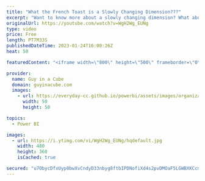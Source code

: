 ```yaml
---
title: "What the French Toast is a Slowly Changing Dimension???"
excerpt: "Want to know more about a slowly changing dimension? What about the different types? Patrick goes through examples and ties in the surrogate key!   Sample: https://github.com/guyinacube/demo-files/blob/master/video%20demos/Synapse/20230124%20-%20SCD%20Demo.sql  Handling Type II Dimension with the MERGE"
originalUrl: https://youtube.com/watch?v=WgH2Wg_EUNg
type: video
price: Free
length: PT7M33S
publishedDateTime: 2023-01-24T16:00:26Z
heat: 50

featuredContent: "<iframe width=\"800\" height=\"500\" frameborder=\"0\" src=\"https://www.youtube.com/embed/WgH2Wg_EUNg\" allow=\"accelerometer; autoplay; encrypted-media; gyroscope; picture-in-picture\" allowfullscreen></iframe>"

provider:
  name: Guy in a Cube
  domain: guyinacube.com
  images:
    - url: https://everyday-cc.github.io/powerbi/assets/images/organizations/guyinacube.com-50x50.jpg
      width: 50
      height: 50

topics:
  - Power BI

images:
  - url: https://i.ytimg.com/vi/WgH2Wg_EUNg/hqdefault.jpg
    width: 480
    height: 360
    isCached: true

secured: "u7ObycDfxUyp0bwXvCndyD33nbyg8ftbIPDNofiXd4s2pvDMOaF5LGWBXKCcmytg1h8K1tTZfM/XpgPJGwsax83oblpwZg72IEgTgErbGP9799xgCdJWciOU5Qn/vsjgEpgOF9fGWmjCakAA976CAWfP/6LSzlLPMy52t2brPoZaIXB+8jOorS+uCokOfUdYUl71Bc4X82NVecO0MGNZp5dWsLdXx7KovvxWwIyyfS+exVc9xdu6UgzMVIdxiGxE3VUc7XJq98K+M9vY8cFVg5184hKYIrUQizlt1+hpdttb1woOpNkQkECTnWQxccNK77hB5qg3U5Pu22xKZma++HguMF/UYcYeEpzQtsrjH76HHTQ7N8aMfmpkJZ6VJD8pHQqtYpUayqxz5BR/8ZwWzl43kB95S+nkScIkZDZytdQ=;/6A8E4K9vC3NTPAqXl+kMA=="
---
```


